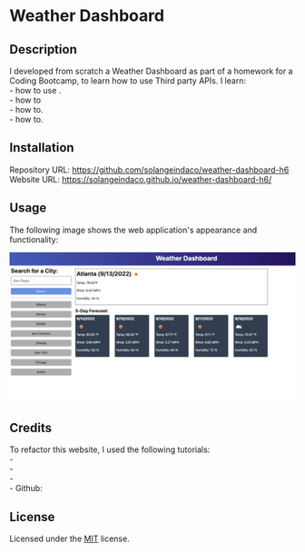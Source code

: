 # Weather Dashboard

## Description

I developed from scratch a Weather Dashboard as part of a homework for a Coding Bootcamp, to learn how to use Third party APIs.
I learn:     
    - how to use .     
    - how to        
    - how to.      
    - how to.   

## Installation

Repository URL: https://github.com/solangeindaco/weather-dashboard-h6  
Website URL:  https://solangeindaco.github.io/weather-dashboard-h6/

## Usage

The following image shows the web application's appearance and functionality:

![The weather app includes a search option, a list of cities, and a five-day forecast and current weather conditions for Atlanta.](./assets/06-server-side-apis-homework-demo.png)


## Credits

To refactor this website, I used the following tutorials:  
    -       
    -       
    -     
    - Github:    

## License

Licensed under the [MIT](LICENSE) license.

